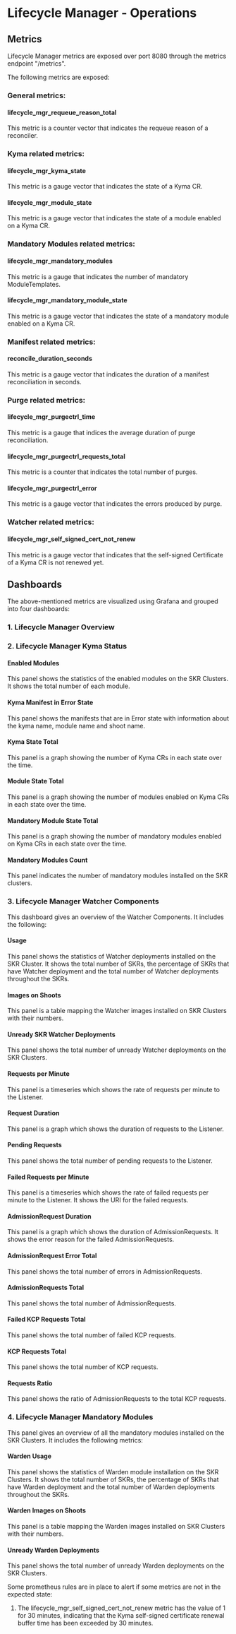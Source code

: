 # Lifecycle Manager - Operations

## Metrics

Lifecycle Manager metrics are exposed over port 8080 through the metrics endpoint "/metrics".

The following metrics are exposed:

### General metrics:
#### lifecycle_mgr_requeue_reason_total
This metric is a counter vector that indicates the requeue reason of a reconciler.

### Kyma related metrics:
#### lifecycle_mgr_kyma_state
This metric is a gauge vector that indicates the state of a Kyma CR.
#### lifecycle_mgr_module_state
This metric is a gauge vector that indicates the state of a module enabled on a Kyma CR.


### Mandatory Modules related metrics:
#### lifecycle_mgr_mandatory_modules
This metric is a gauge that indicates the number of mandatory ModuleTemplates.
#### lifecycle_mgr_mandatory_module_state
This metric is a gauge vector that indicates the state of a mandatory module enabled on a Kyma CR.

### Manifest related metrics:
#### reconcile_duration_seconds
This metric is a gauge vector that indicates the duration of a manifest reconciliation in seconds.

### Purge related metrics:
#### lifecycle_mgr_purgectrl_time
This metric is a gauge that indices the average duration of purge reconciliation.
#### lifecycle_mgr_purgectrl_requests_total
This metric is a counter that indicates the total number of purges.
#### lifecycle_mgr_purgectrl_error
This metric is a gauge vector that indicates the errors produced by purge.

### Watcher related metrics:
#### lifecycle_mgr_self_signed_cert_not_renew
This metric is a gauge vector that indicates that the self-signed Certificate of a Kyma CR is not renewed yet.

## Dashboards
The above-mentioned metrics are visualized using Grafana and grouped into four dashboards:

### 1. Lifecycle Manager Overview

### 2. Lifecycle Manager Kyma Status

#### Enabled Modules
This panel shows the statistics of the enabled modules on the SKR Clusters. It shows the total number of each module.

#### Kyma Manifest in Error State
This panel shows the manifests that are in Error state with information about the kyma name, module name and shoot name.

#### Kyma State Total
This panel is a graph showing the number of Kyma CRs in each state over the time.

#### Module State Total
This panel is a graph showing the number of modules enabled on Kyma CRs in each state over the time.

#### Mandatory Module State Total
This panel is a graph showing the number of mandatory modules enabled on Kyma CRs in each state over the time.

#### Mandatory Modules Count
This panel indicates the number of mandatory modules installed on the SKR clusters.

### 3. Lifecycle Manager Watcher Components

This dashboard gives an overview of the Watcher Components. It includes the following:

#### Usage
This panel shows the statistics of Watcher deployments installed on the SKR Cluster. It shows the total number of SKRs, the percentage of SKRs
that have Watcher deployment and the total number of Watcher deployments throughout the SKRs.

#### Images on Shoots
This panel is a table mapping the Watcher images installed on SKR Clusters with their numbers.

#### Unready SKR Watcher Deployments
This panel shows the total number of unready Watcher deployments on the SKR Clusters.

#### Requests per Minute
This panel is a timeseries which shows the rate of requests per minute to the Listener.

#### Request Duration
This panel is a graph which shows the duration of requests to the Listener.

#### Pending Requests
This panel shows the total number of pending requests to the Listener.

#### Failed Requests per Minute
This panel is a timeseries which shows the rate of failed requests per minute to the Listener. It shows the URI for the failed requests.

#### AdmissionRequest Duration
This panel is a graph which shows the duration of AdmissionRequests. It shows the error reason for the failed AdmissionRequests.

#### AdmissionRequest Error Total
This panel shows the total number of errors in AdmissionRequests.

#### AdmissionRequests Total
This panel shows the total number of AdmissionRequests.

#### Failed KCP Requests Total
This panel shows the total number of failed KCP requests.

#### KCP Requests Total
This panel shows the total number of KCP requests.

#### Requests Ratio
This panel shows the ratio of AdmissionRequests to the total KCP requests.

### 4. Lifecycle Manager Mandatory Modules

This panel gives an overview of all the mandatory modules installed on the SKR Clusters. It includes the following metrics:

#### Warden Usage
This panel shows the statistics of Warden module installation on the SKR Clusters. It shows the total number of SKRs, the percentage of SKRs
that have Warden deployment and the total number of Warden deployments throughout the SKRs. 

#### Warden Images on Shoots
This panel is a table mapping the Warden images installed on SKR Clusters with their numbers.

#### Unready Warden Deployments
This panel shows the total number of unready Warden deployments on the SKR Clusters.


Some prometheus rules are in place to alert if some metrics are not in the expected state:

1. The lifecycle_mgr_self_signed_cert_not_renew metric has the value of 1 for 30 minutes, indicating that the Kyma self-signed certificate renewal buffer time has been exceeded by 30 minutes.
 